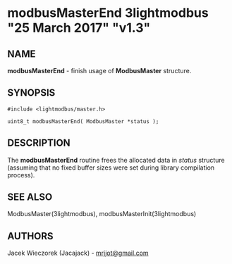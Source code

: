 # modbusMasterEnd 3lightmodbus "25 March 2017" "v1.3"

## NAME
**modbusMasterEnd** - finish usage of **ModbusMaster** structure.

## SYNOPSIS
`#include <lightmodbus/master.h>`

`uint8_t modbusMasterEnd( ModbusMaster *status );`

## DESCRIPTION
The **modbusMasterEnd** routine frees the allocated data in *status* structure (assuming that no fixed buffer sizes were set during library compilation process).

## SEE ALSO
ModbusMaster(3lightmodbus), modbusMasterInit(3lightmodbus)

## AUTHORS
Jacek Wieczorek (Jacajack) - mrjjot@gmail.com

